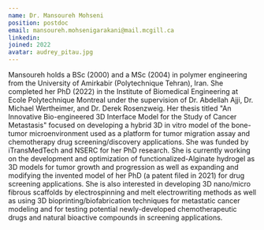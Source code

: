 ```yaml
---
name: Dr. Mansoureh Mohseni
position: postdoc
email: mansoureh.mohsenigarakani@mail.mcgill.ca
linkedin:
joined: 2022
avatar: audrey_pitau.jpg
---
```


Mansoureh holds a BSc (2000) and a MSc (2004) in polymer engineering from the University of Amirkabir (Polytechnique Tehran), Iran. She completed her PhD (2022) in the Institute of Biomedical Engineering at Ecole Polytechnique Montreal under the supervision of Dr. Abdellah Ajji, Dr. Michael Wertheimer, and Dr. Derek Rosenzweig. Her thesis titled "An Innovative Bio-engineered 3D Interface Model for the Study of Cancer Metastasis" focused on developing a hybrid 3D in vitro model of the bone-tumor microenvironment used as a platform for tumor migration assay and chemotherapy drug screening/discovery applications. She was funded by iTransMedTech and NSERC for her PhD research. She is currently working on the development and optimization of functionalized-Alginate hydrogel as 3D models for tumor growth and progression as well as expanding and modifying the invented model of her PhD (a patent filed in 2021) for drug screening applications. She is also interested in developing 3D nano/micro fibrous scaffolds by electrospinning and melt electrowriting methods as well as using 3D bioprinting/biofabrication techniques for metastatic cancer modeling and for testing potential newly-developed chemotherapeutic drugs and natural bioactive compounds in screening applications.

